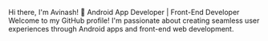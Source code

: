 Hi there, I'm Avinash! 👋
Android App Developer | Front-End Developer
Welcome to my GitHub profile! I'm passionate about creating seamless user experiences through Android apps and front-end web development. 
